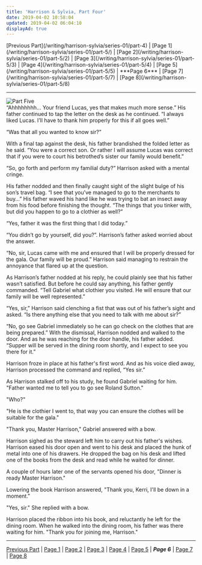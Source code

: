 ```yaml
---
title: 'Harrison & Sylvia, Part Four'
date: 2019-04-02 10:58:04
updated: 2019-04-02 06:04:10
displayAd: true
---
```

<p class="center">[Previous Part](/writing/harrison-sylvia/series-01/part-4) | [Page 1](/writing/harrison-sylvia/series-01/part-5/) | [Page 2](/writing/harrison-sylvia/series-01/part-5/2) | [Page 3](/writing/harrison-sylvia/series-01/part-5/3) | [Page 4](/writing/harrison-sylvia/series-01/part-5/4) | [Page 5](/writing/harrison-sylvia/series-01/part-5/5) | <span class="current-page">***Page 6***</span> | [Page 7](/writing/harrison-sylvia/series-01/part-5/7) | [Page 8](/writing/harrison-sylvia/series-01/part-5/8) </p><hr class="clear-both center-fade"/><div class="embedded-image-right"><img src="/writing/harrison-sylvia/series-01/part-5/hs105.jpg" alt="Part Five" style="max-height: 275px;"/></div>“Ahhhhhhhh… Your friend Lucas, yes that makes much more sense.” His father continued to tap the letter on the desk as he continued. “I always liked Lucas.  I’ll have to thank him properly for this if all goes well.”

“Was that all you wanted to know sir?”

With a final tap against the desk, his father brandished the folded letter as he said.  “You were a correct son.  Or rather I will assume Lucas was correct that if you were to court his betrothed’s sister our family would benefit.”

“So, go forth and perform my familial duty?” Harrison asked with a mental cringe.

His father nodded and then finally caught sight of the slight bulge of his son’s travel bag. “I see that you’ve managed to go to the merchants to buy…” His father waved his hand like he was trying to bat an insect away from his food before finishing the thought. “The things that you tinker with, but did you happen to go to a clothier as well?”

“Yes, father it was the first thing that I did today.”

“You didn’t go by yourself, did you?”. Harrison’s father asked worried about the answer.

“No, sir, Lucas came with me and ensured that I will be properly dressed for the gala. Our family will be proud.” Harrison said managing to restrain the annoyance that flared up at the question.

As Harrison’s father nodded at his reply, he could plainly see that his father wasn’t satisfied. But before he could say anything, his father gently commanded. “Tell Gabriel what clothier you visited.  He will ensure that our family will be well represented.”

“Yes, sir,” Harrison said clenching a fist that was out of his father’s sight and asked. “Is there anything else that you need to talk with me about sir?”

“No, go see Gabriel immediately so he can go check on the clothes that are being prepared.” With the dismissal, Harrison nodded and walked to the door. And as he was reaching for the door handle, his father added. “Supper will be served in the dining room shortly, and I expect to see you there for it.”

Harrison froze in place at his father's first word. And as his voice died away, Harrison processed the command and replied, “Yes sir.”

As Harrison stalked off to his study, he found Gabriel waiting for him. "Father wanted me to tell you to go see Roland Sutton."

"Who?"

"He is the clothier I went to, that way you can ensure the clothes will be suitable for the gala."

"Thank you, Master Harrison," Gabriel answered with a bow.

Harrison sighed as the steward left him to carry out his father's wishes. Harrison eased his door open and went to his desk and placed the hunk of metal into one of his drawers. He dropped the bag on his desk and lifted one of the books from the desk and read while he waited for dinner.

A couple of hours later one of the servants opened his door, "Dinner is ready Master Harrison."

Lowering the book Harrison answered, "Thank you, Kerri, I'll be down in a moment."

"Yes, sir." She replied with a bow.

Harrison placed the ribbon into his book, and reluctantly he left for the dining room. When he walked into the dining room, his father was there waiting for him. "Thank you for joining me, Harrison."<hr class="clear-both center-fade"/><p class="center">[Previous Part](/writing/harrison-sylvia/series-01/part-4) | [Page 1](/writing/harrison-sylvia/series-01/part-5/) | [Page 2](/writing/harrison-sylvia/series-01/part-5/2) | [Page 3](/writing/harrison-sylvia/series-01/part-5/3) | [Page 4](/writing/harrison-sylvia/series-01/part-5/4) | [Page 5](/writing/harrison-sylvia/series-01/part-5/5) | <span class="current-page">***Page 6***</span> | [Page 7](/writing/harrison-sylvia/series-01/part-5/7) | [Page 8](/writing/harrison-sylvia/series-01/part-5/8) </p>